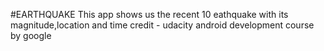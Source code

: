 #EARTHQUAKE
This app shows us the recent 10 eathquake  with its magnitude,location and time
credit - udacity android development course by google

